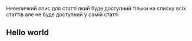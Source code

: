 <description>Невеличкий опис для статті який буде доступний тільки на списку всіх статтів але не буде доступний у самій статті</description>

## Hello world
